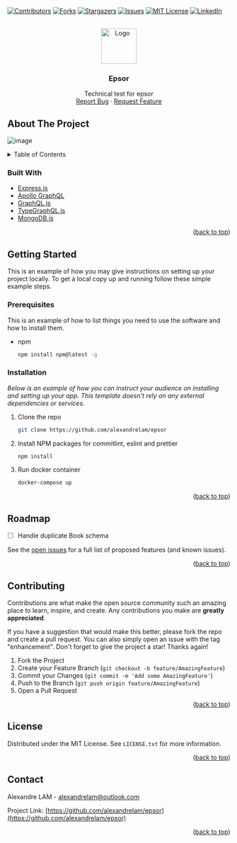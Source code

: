 <div id="top"></div>

[![Contributors][contributors-shield]][contributors-url]
[![Forks][forks-shield]][forks-url]
[![Stargazers][stars-shield]][stars-url]
[![Issues][issues-shield]][issues-url]
[![MIT License][license-shield]][license-url]
[![LinkedIn][linkedin-shield]][linkedin-url]

<!-- PROJECT LOGO -->
<br />
<div align="center">
  <a href="https://github.com/alexandrelam/epsor">
    <img src="https://user-images.githubusercontent.com/25727549/149663435-cc28b3ab-ae20-454b-b37f-5fb27b8a831b.png" alt="Logo" width="80" height="80">
  </a>

  <h3 align="center">Epsor</h3>

  <p align="center">
    Technical test for epsor
    <br />
    <a href="https://github.com/alexandrelam/epsor/issues">Report Bug</a>
    ·
    <a href="https://github.com/alexandrelam/epsor/issues">Request Feature</a>
  </p>
</div>

<!-- ABOUT THE PROJECT -->

## About The Project

![image](https://user-images.githubusercontent.com/25727549/149663555-fe9025bf-394a-4b18-bae5-d5f7a82bb8c9.png)

<!-- TABLE OF CONTENTS -->
<details>
  <summary>Table of Contents</summary>
  <ol>
    <li>
      <ul>
        <li><a href="#built-with">Built With</a></li>
      </ul>
    </li>
    <li>
      <a href="#getting-started">Getting Started</a>
      <ul>
        <li><a href="#prerequisites">Prerequisites</a></li>
        <li><a href="#installation">Installation</a></li>
      </ul>
    </li>
    <li><a href="#roadmap">Roadmap</a></li>
    <li><a href="#contributing">Contributing</a></li>
    <li><a href="#license">License</a></li>
    <li><a href="#contact">Contact</a></li>
  </ol>
</details>

### Built With

- [Express.js](https://expressjs.com/fr/)
- [Apollo GraphQL](https://www.apollographql.com/)
- [GraphQL.js](https://graphql.org/)
- [TypeGraphQL.js](https://typegraphql.com/)
- [MongoDB.js](https://www.mongodb.com/fr-fr)

<p align="right">(<a href="#top">back to top</a>)</p>

<!-- GETTING STARTED -->

## Getting Started

This is an example of how you may give instructions on setting up your project locally.
To get a local copy up and running follow these simple example steps.

### Prerequisites

This is an example of how to list things you need to use the software and how to install them.

- npm
  ```sh
  npm install npm@latest -g
  ```

### Installation

_Below is an example of how you can instruct your audience on installing and setting up your app. This template doesn't rely on any external dependencies or services._

1. Clone the repo
   ```sh
   git clone https://github.com/alexandrelam/epsor
   ```
2. Install NPM packages for commitlint, eslint and prettier
   ```sh
   npm install
   ```
3. Run docker container
   ```sh
   docker-compose up
   ```

<p align="right">(<a href="#top">back to top</a>)</p>

<!-- ROADMAP -->

## Roadmap

- [ ] Handle duplicate Book schema

See the [open issues](https://github.com/alexandrelam/epsor/issues) for a full list of proposed features (and known issues).

<p align="right">(<a href="#top">back to top</a>)</p>

<!-- CONTRIBUTING -->

## Contributing

Contributions are what make the open source community such an amazing place to learn, inspire, and create. Any contributions you make are **greatly appreciated**.

If you have a suggestion that would make this better, please fork the repo and create a pull request. You can also simply open an issue with the tag "enhancement".
Don't forget to give the project a star! Thanks again!

1. Fork the Project
2. Create your Feature Branch (`git checkout -b feature/AmazingFeature`)
3. Commit your Changes (`git commit -m 'Add some AmazingFeature'`)
4. Push to the Branch (`git push origin feature/AmazingFeature`)
5. Open a Pull Request

<p align="right">(<a href="#top">back to top</a>)</p>

<!-- LICENSE -->

## License

Distributed under the MIT License. See `LICENSE.txt` for more information.

<p align="right">(<a href="#top">back to top</a>)</p>

<!-- CONTACT -->

## Contact

Alexandre LAM - alexandrelam@outlook.com

Project Link: [https://github.com/alexandrelam/epsor](https://github.com/alexandrelam/epsor)

<p align="right">(<a href="#top">back to top</a>)</p>

<!-- MARKDOWN LINKS & IMAGES -->
<!-- https://www.markdownguide.org/basic-syntax/#reference-style-links -->

[contributors-shield]: https://img.shields.io/github/contributors/alexandrelam/epsor.svg?style=for-the-badge
[contributors-url]: https://github.com/alexandrelam/epsor/graphs/contributors
[forks-shield]: https://img.shields.io/github/forks/alexandrelam/epsor.svg?style=for-the-badge
[forks-url]: https://github.com/alexandrelam/epsor/network/members
[stars-shield]: https://img.shields.io/github/stars/alexandrelam/epsor.svg?style=for-the-badge
[stars-url]: https://github.com/alexandrelam/epsor/stargazers
[issues-shield]: https://img.shields.io/github/issues/alexandrelam/epsor.svg?style=for-the-badge
[issues-url]: https://github.com/alexandrelam/epsor/issues
[license-shield]: https://img.shields.io/github/license/alexandrelam/epsor.svg?style=for-the-badge
[license-url]: https://github.com/alexandrelam/epsor/blob/master/LICENSE.txt
[linkedin-shield]: https://img.shields.io/badge/-LinkedIn-black.svg?style=for-the-badge&logo=linkedin&colorB=555
[linkedin-url]: https://www.linkedin.com/in/alexandre-lam-74787b191/
